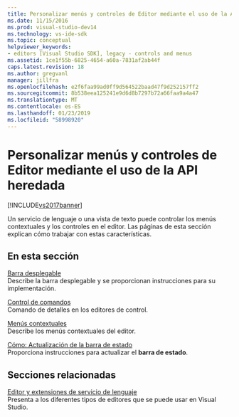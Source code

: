 ```yaml
---
title: Personalizar menús y controles de Editor mediante el uso de la API heredada | Microsoft Docs
ms.date: 11/15/2016
ms.prod: visual-studio-dev14
ms.technology: vs-ide-sdk
ms.topic: conceptual
helpviewer_keywords:
- editors [Visual Studio SDK], legacy - controls and menus
ms.assetid: 1ce1f55b-6825-4654-a60a-7831af2ab44f
caps.latest.revision: 18
ms.author: gregvanl
manager: jillfra
ms.openlocfilehash: e2f6faa99ad0ff9d564522baad47f9d252157ff2
ms.sourcegitcommit: 8b538eea125241e9d6d8b7297b72a66faa9a4a47
ms.translationtype: MT
ms.contentlocale: es-ES
ms.lasthandoff: 01/23/2019
ms.locfileid: "58998920"
---
```

# <a name="customizing-editor-controls-and-menus-by-using-the-legacy-api"></a>Personalizar menús y controles de Editor mediante el uso de la API heredada
[!INCLUDE[vs2017banner](../includes/vs2017banner.md)]

Un servicio de lenguaje o una vista de texto puede controlar los menús contextuales y los controles en el editor. Las páginas de esta sección explican cómo trabajar con estas características.  
  
## <a name="in-this-section"></a>En esta sección  
 [Barra desplegable](../extensibility/drop-down-bar.md)  
 Describe la barra desplegable y se proporcionan instrucciones para su implementación.  
  
 [Control de comandos](../extensibility/command-handling.md)  
 Comando de detalles en los editores de control.  
  
 [Menús contextuales](../extensibility/context-menus.md)  
 Describe los menús contextuales del editor.  
  
 [Cómo: Actualización de la barra de estado](../extensibility/how-to-update-the-status-bar.md)  
 Proporciona instrucciones para actualizar el **barra de estado**.  
  
## <a name="related-sections"></a>Secciones relacionadas  
 [Editor y extensiones de servicio de lenguaje](../extensibility/editor-and-language-service-extensions.md)  
 Presenta a los diferentes tipos de editores que se puede usar en Visual Studio.
